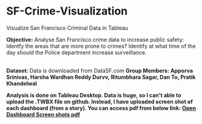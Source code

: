 # SF-Crime-Visualization
Visualize San Francisco Criminal Data in Tableau

<b>Objective:</b>
Analyse San Francisco crime data to increase public safety: 
<br>Identfy the areas that are more prone to crimes? Identify at what time of the day should the Police department increase surveillance.

<br><b>Dataset:</b> Data is downloaded from DataSF.com
<b>Group Members: Apporva Srinivas, Harsha Wardhan Reddy Durvv, Ritumbhara Sagar, Dan To, Pratik Khandelwal
  
<b>Analysis is done on Tableau Desktop. Data is huge, so I can't able to upload the .TWBX file on github. Instead, I have uploaded screen shot of each dashboard (from a story). You can access pdf from below link: <a href="https://github.com/kpratikin/SF-Crime-Visualization/blob/master/SF_CrimeDataAnalysis.pdf">Open Dashboard Screen shots pdf</a>
